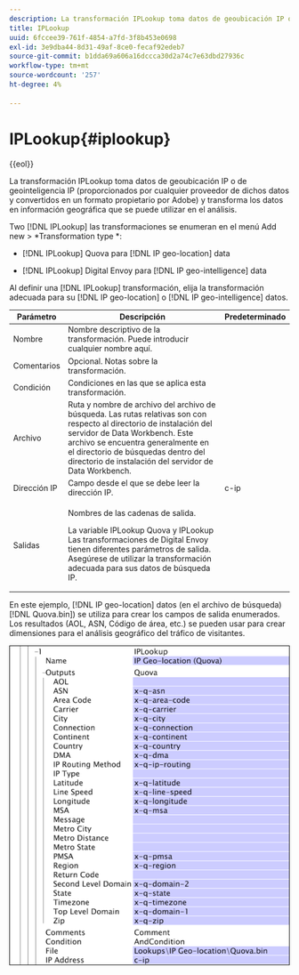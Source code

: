 ```yaml
---
description: La transformación IPLookup toma datos de geoubicación IP o de geointeligencia IP (proporcionados por cualquier proveedor de dichos datos y convertidos en un formato propietario por Adobe) y transforma los datos en información geográfica que se puede utilizar en el análisis.
title: IPLookup
uuid: 6fccee39-761f-4854-a7fd-3f8b453e0698
exl-id: 3e9dba44-8d31-49af-8ce0-fecaf92edeb7
source-git-commit: b1dda69a606a16dccca30d2a74c7e63dbd27936c
workflow-type: tm+mt
source-wordcount: '257'
ht-degree: 4%

---
```


# IPLookup{#iplookup}

{{eol}}

La transformación IPLookup toma datos de geoubicación IP o de geointeligencia IP (proporcionados por cualquier proveedor de dichos datos y convertidos en un formato propietario por Adobe) y transforma los datos en información geográfica que se puede utilizar en el análisis.

Two [!DNL IPLookup] las transformaciones se enumeran en el menú Add new > *Transformation type *:

* [!DNL IPLookup] Quova para [!DNL IP geo-location] data

* [!DNL IPLookup] Digital Envoy para [!DNL IP geo-intelligence] data

Al definir una [!DNL IPLookup] transformación, elija la transformación adecuada para su [!DNL IP geo-location] o [!DNL IP geo-intelligence] datos.

<table id="table_C438A30AB5E64160A5C486D6887B1D7E"> 
 <thead> 
  <tr> 
   <th colname="col1" class="entry"> Parámetro </th> 
   <th colname="col2" class="entry"> Descripción </th> 
   <th colname="col3" class="entry"> Predeterminado </th> 
  </tr> 
 </thead>
 <tbody> 
  <tr> 
   <td colname="col1"> Nombre </td> 
   <td colname="col2"> Nombre descriptivo de la transformación. Puede introducir cualquier nombre aquí. </td> 
   <td colname="col3"> </td> 
  </tr> 
  <tr> 
   <td colname="col1"> Comentarios </td> 
   <td colname="col2"> Opcional. Notas sobre la transformación. </td> 
   <td colname="col3"> </td> 
  </tr> 
  <tr> 
   <td colname="col1"> Condición </td> 
   <td colname="col2"> Condiciones en las que se aplica esta transformación. </td> 
   <td colname="col3"> </td> 
  </tr> 
  <tr> 
   <td colname="col1"> Archivo </td> 
   <td colname="col2"> Ruta y nombre de archivo del archivo de búsqueda. Las rutas relativas son con respecto al directorio de instalación del servidor de Data Workbench. Este archivo se encuentra generalmente en el directorio de búsquedas dentro del directorio de instalación del servidor de Data Workbench. </td> 
   <td colname="col3"> </td> 
  </tr> 
  <tr> 
   <td colname="col1"> Dirección IP </td> 
   <td colname="col2"> Campo desde el que se debe leer la dirección IP. </td> 
   <td colname="col3"> c-ip </td> 
  </tr> 
  <tr> 
   <td colname="col1"> Salidas </td> 
   <td colname="col2"> <p>Nombres de las cadenas de salida. </p> <p> La variable <span class="wintitle"> IPLookup</span> Quova y <span class="wintitle"> IPLookup</span> Las transformaciones de Digital Envoy tienen diferentes parámetros de salida. Asegúrese de utilizar la transformación adecuada para sus datos de búsqueda IP. </p> </td> 
   <td colname="col3"> </td> 
  </tr> 
 </tbody> 
</table>

En este ejemplo, [!DNL IP geo-location] datos (en el archivo de búsqueda) [!DNL Quova.bin]) se utiliza para crear los campos de salida enumerados. Los resultados (AOL, ASN, Código de área, etc.) se pueden usar para crear dimensiones para el análisis geográfico del tráfico de visitantes.

![](assets/cfg_TransformationType_IPLookup.png)

